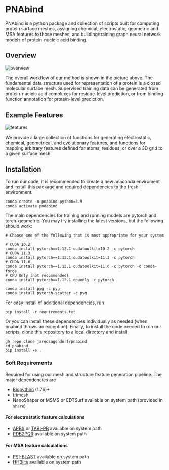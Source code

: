 # PNAbind
PNAbind is a python package and collection of scripts built for computing protein surface meshes, assigning chemical, electrostatic, geometric and MSA features to those meshes, and building/training graph neural network models of protein-nucleic acid binding.

## Overview
![overview](docs/overview.png)

The overall workflow of our method is shown in the picture above. The fundamental data structure used for representation of a protein is a closed molecular surface mesh. Supervised training data can be generated from protein-nucleic acid complexes for residue-level prediction, or from binding function annotation for protein-level prediction. 

## Example Features
![features](docs/features.png)

We provide a large collection of functions for generating electrostatic, chemical, geometrical, and evolutionary features, and functions for mapping arbitrary features defined for atoms, residues, or over a 3D grid to a given surface mesh.

## Installation
To run our code, it is recommended to create a new anaconda enviroment and install this package and required dependencies to the fresh environment.
```
conda create -n pnabind python=3.9
conda activate pndabind
```
The main dependencies for training and running models are pytorch and torch-geometric. You may try installing the latest versions, but the following should work:

```
# Choose one of the following that is most appropriate for your system

# CUDA 10.2
conda install pytorch==1.12.1 cudatoolkit=10.2 -c pytorch
# CUDA 11.3
conda install pytorch==1.12.1 cudatoolkit=11.3 -c pytorch
# CUDA 11.6
conda install pytorch==1.12.1 cudatoolkit=11.6 -c pytorch -c conda-forge
# CPU Only (not recommended)
conda install pytorch==1.12.1 cpuonly -c pytorch
```

```
conda install pyg -c pyg
conda install pytorch-scatter -c pyg
```

For easy install of additional dependencies, run
```
pip install -r requirements.txt
```

Or you can install these dependencies individually as needed (when pnabind throws an exception). Finally, to install the code needed to run our scripts, clone this repository to a local directory and install:

```
gh repo clone jaredsagendorf/pnabind
cd pnabind
pip install -e .
```

### Soft Requirements
Required for using our mesh and structure feature generation pipeline. The major dependencies are
- [Biopython](https://github.com/biopython/biopython) (1.76)+
- [trimesh](https://github.com/mikedh/trimesh) 
- NanoShaper or MSMS or EDTSurf available on system path (provided in `share`)
#### For electrostatic feature calculations
- [APBS](https://apbs.readthedocs.io/en/latest/getting/index.html) or [TABI-PB](https://github.com/Treecodes/TABI-PB) available on system path
- [PDB2PQR](https://pdb2pqr.readthedocs.io/en/latest/getting.html) available on system path
#### For MSA feature calculations
- [PSI-BLAST](https://blast.ncbi.nlm.nih.gov/doc/blast-help/downloadblastdata.html) available on system path
- [HHBlits](https://github.com/soedinglab/hh-suite) available on system path
